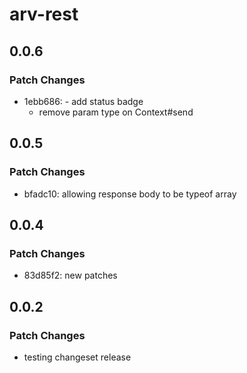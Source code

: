 # arv-rest

## 0.0.6

### Patch Changes

- 1ebb686: - add status badge
  - remove param type on Context#send

## 0.0.5

### Patch Changes

- bfadc10: allowing response body to be typeof array

## 0.0.4

### Patch Changes

- 83d85f2: new patches

## 0.0.2

### Patch Changes

- testing changeset release
